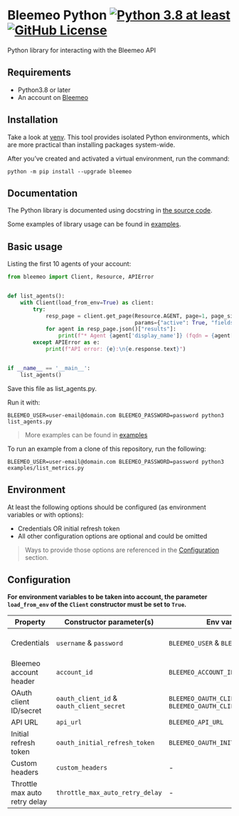 # Bleemeo Python [![Python 3.8 at least](https://img.shields.io/badge/python-3.8-blue.svg?style=flat&logo=python&logoColor=white)](https://www.python.org/downloads/release/python-380/) [![GitHub License](https://img.shields.io/github/license/bleemeo/bleemeo-python)](https://github.com/bleemeo/bleemeo-python/blob/main/LICENSE)

Python library for interacting with the Bleemeo API

## Requirements

- Python3.8 or later
- An account on [Bleemeo](https://bleemeo.com/)

## Installation

Take a look at [venv](https://docs.python.org/3/tutorial/venv.html).
This tool provides isolated Python environments, which are more practical than installing packages system-wide.

After you’ve created and activated a virtual environment, run the command:

```shell
python -m pip install --upgrade bleemeo
```

## Documentation

The Python library is documented using docstring
in [the source code](https://github.com/bleemeo/bleemeo-python/bleemeo).

Some examples of library usage can be found in [examples](./examples).

## Basic usage

Listing the first 10 agents of your account:

```python
from bleemeo import Client, Resource, APIError


def list_agents():
    with Client(load_from_env=True) as client:
        try:
            resp_page = client.get_page(Resource.AGENT, page=1, page_size=10,
                                        params={"active": True, "fields": "id,fqdn,display_name"})
            for agent in resp_page.json()["results"]:
                print(f"* Agent {agent['display_name']} (fqdn = {agent['fqdn']}, id = {agent['id']})")
        except APIError as e:
            print(f"API error: {e}:\n{e.response.text}")


if __name__ == '__main__':
    list_agents()
```

Save this file as list_agents.py.

Run it with:

```shell
BLEEMEO_USER=user-email@domain.com BLEEMEO_PASSWORD=password python3 list_agents.py
```

> More examples can be found in [examples](./examples)

To run an example from a clone of this repository, run the following:

```shell
BLEEMEO_USER=user-email@domain.com BLEEMEO_PASSWORD=password python3 examples/list_metrics.py
```

## Environment

At least the following options should be configured (as environment variables or with options):

- Credentials OR initial refresh token
- All other configuration options are optional and could be omitted

> Ways to provide those options are referenced in the [Configuration](#configuration) section.

## Configuration

**For environment variables to be taken into account, the parameter `load_from_env` of the `Client` constructor must be
set to `True`.**

| Property                      | Constructor parameter(s)                  | Env variable(s)                                           | Default values                                                       |
|-------------------------------|-------------------------------------------|-----------------------------------------------------------|----------------------------------------------------------------------|
| Credentials                   | `username` & `password`                   | `BLEEMEO_USER` & `BLEEMEO_PASSWORD`                       | None. This option is required (unless initial refresh token is used) |
| Bleemeo account header        | `account_id`                              | `BLEEMEO_ACCOUNT_ID`                                      | The first account associated with used credentials.                  |
| OAuth client ID/secret        | `oauth_client_id` & `oauth_client_secret` | `BLEEMEO_OAUTH_CLIENT_ID` & `BLEEMEO_OAUTH_CLIENT_SECRET` | The default SDK OAuth client ID                                      |
| API URL                       | `api_url`                                 | `BLEEMEO_API_URL`                                         | `https://api.bleemeo.com`                                            |
| Initial refresh token         | `oauth_initial_refresh_token`             | `BLEEMEO_OAUTH_INITIAL_REFRESH_TOKEN`                     | None. This is an alternative to username & password credentials.     |
| Custom headers                | `custom_headers`                          | -                                                         | `{"User-Agent": "Bleemeo Python Client"}`                            |
| Throttle max auto retry delay | `throttle_max_auto_retry_delay`           | -                                                         | 1 minute.                                                            |
